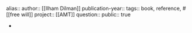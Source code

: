 alias::
author:: [[Ilham Dilman]] 
publication-year::
tags:: book, reference, #[[free will]] 
project:: [[AMT]] 
question::
public:: true

-